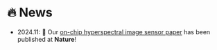 # 🔥 News
- 2024.11: 🎉 Our [on-chip hyperspectral image sensor paper](https://yuzhezhang-1999.github.io/publications.html) has been published at **Nature**! 